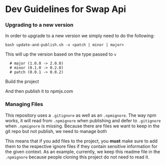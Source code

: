 # Dev Guidelines for Swap Api

### Upgrading to a new version

In order to upgrade to a new version we simply need to do the following:
```shell
bash update-and-publish.sh -v <patch | minor | major>
```

This will up the version based on the type passed to `v`

      # major (1.0.0 -> 2.0.0)
      # minor (0.1.0 -> 0.2.0)
      # patch (0.0.1 -> 0.0.2)

Build the project

And then publish it to npmjs.com

### Managing Files
This repository uses a `.gitignore` as well as an `.npmignore`.
The way npm works, it will read from `.npmignore` when publishing and defer to `.gitignore` when `.npmignore` is missing.
Because there are files we want to keep in the git repo but not publish, we need to manage both

This means that if you add files to the project, you **must** make sure to add them to the respective ignore files if they contain sensitive information for the given context.
As an example, currently, we keep this readme file in the `.npmignore` because people cloning this project do not need to read it.